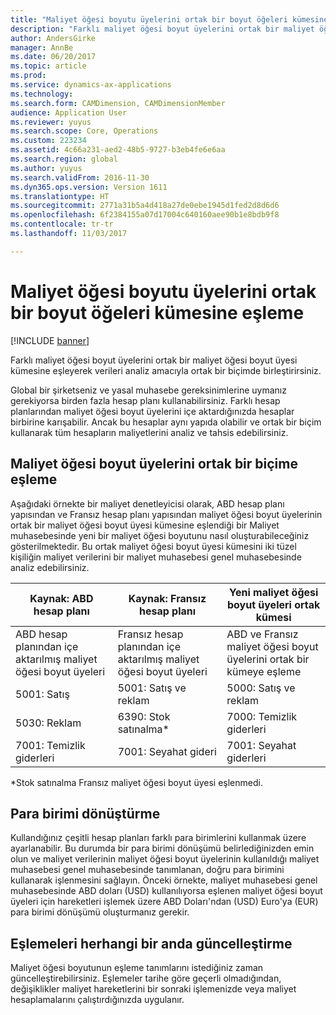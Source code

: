 ```yaml
---
title: "Maliyet öğesi boyutu üyelerini ortak bir boyut öğeleri kümesine eşleme"
description: "Farklı maliyet öğesi boyut üyelerini ortak bir maliyet öğesi boyut üyesi kümesine eşleyerek verileri analiz amacıyla ortak bir biçimde birleştirirsiniz."
author: AndersGirke
manager: AnnBe
ms.date: 06/20/2017
ms.topic: article
ms.prod: 
ms.service: dynamics-ax-applications
ms.technology: 
ms.search.form: CAMDimension, CAMDimensionMember
audience: Application User
ms.reviewer: yuyus
ms.search.scope: Core, Operations
ms.custom: 223234
ms.assetid: 4c66a231-aed2-48b5-9727-b3eb4fe6e6aa
ms.search.region: global
ms.author: yuyus
ms.search.validFrom: 2016-11-30
ms.dyn365.ops.version: Version 1611
ms.translationtype: HT
ms.sourcegitcommit: 2771a31b5a4d418a27de0ebe1945d1fed2d8d6d6
ms.openlocfilehash: 6f2384155a07d17004c640160aee90b1e8bdb9f8
ms.contentlocale: tr-tr
ms.lasthandoff: 11/03/2017

---
```


# <a name="map-cost-element-dimension-members-to-a-common-set-of-dimension-members"></a>Maliyet öğesi boyutu üyelerini ortak bir boyut öğeleri kümesine eşleme

[!INCLUDE [banner](../includes/banner.md)]

Farklı maliyet öğesi boyut üyelerini ortak bir maliyet öğesi boyut üyesi kümesine eşleyerek verileri analiz amacıyla ortak bir biçimde birleştirirsiniz.

Global bir şirketseniz ve yasal muhasebe gereksinimlerine uymanız gerekiyorsa birden fazla hesap planı kullanabilirsiniz. Farklı hesap planlarından maliyet öğesi boyut üyelerini içe aktardığınızda hesaplar birbirine karışabilir. Ancak bu hesaplar aynı yapıda olabilir ve ortak bir biçim kullanarak tüm hesapların maliyetlerini analiz ve tahsis edebilirsiniz.

## <a name="map-cost-element-dimension-members-to-a-common-format"></a>Maliyet öğesi boyut üyelerini ortak bir biçime eşleme
Aşağıdaki örnekte bir maliyet denetleyicisi olarak, ABD hesap planı yapısından ve Fransız hesap planı yapısından maliyet öğesi boyut üyelerinin ortak bir maliyet öğesi boyut üyesi kümesine eşlendiği bir Maliyet muhasebesinde yeni bir maliyet öğesi boyutunu nasıl oluşturabileceğiniz gösterilmektedir. Bu ortak maliyet öğesi boyut üyesi kümesini iki tüzel kişiliğin maliyet verilerini bir maliyet muhasebesi genel muhasebesinde analiz edebilirsiniz.

| Kaynak: ABD hesap planı                                          | Kaynak: Fransız hesap planı                                          | Yeni maliyet öğesi boyut üyeleri ortak kümesi                        |
|-----------------------------------------------------------------------|---------------------------------------------------------------------------|-------------------------------------------------------------------------|
| ABD hesap planından içe aktarılmış maliyet öğesi boyut üyeleri | Fransız hesap planından içe aktarılmış maliyet öğesi boyut üyeleri | ABD ve Fransız maliyet öğesi boyut üyelerini ortak bir kümeye eşleme |
| 5001: Satış                                                           | 5001: Satış ve reklam                                               | 5000: Satış ve reklam                                             |
| 5030: Reklam                                                     | 6390: Stok satınalma\*                                                    | 7000: Temizlik giderleri                                                 |
| 7001: Temizlik giderleri                                               | 7001: Seyahat gideri                                                      | 7001: Seyahat giderleri                                                   |

\*Stok satınalma Fransız maliyet öğesi boyut üyesi eşlenmedi.

## <a name="currency-conversion"></a>Para birimi dönüştürme
Kullandığınız çeşitli hesap planları farklı para birimlerini kullanmak üzere ayarlanabilir. Bu durumda bir para birimi dönüşümü belirlediğinizden emin olun ve maliyet verilerinin maliyet öğesi boyut üyelerinin kullanıldığı maliyet muhasebesi genel muhasebesinde tanımlanan, doğru para birimini kullanarak işlenmesini sağlayın. Önceki örnekte, maliyet muhasebesi genel muhasebesinde ABD doları (USD) kullanılıyorsa eşlenen maliyet öğesi boyut üyeleri için hareketleri işlemek üzere ABD Doları'ndan (USD) Euro'ya (EUR) para birimi dönüşümü oluşturmanız gerekir.

## <a name="update-mappings-at-any-time"></a>Eşlemeleri herhangi bir anda güncelleştirme
Maliyet öğesi boyutunun eşleme tanımlarını istediğiniz zaman güncelleştirebilirsiniz. Eşlemeler tarihe göre geçerli olmadığından, değişiklikler maliyet hareketlerini bir sonraki işlemenizde veya maliyet hesaplamalarını çalıştırdığınızda uygulanır.





